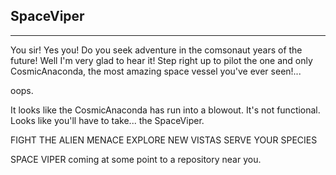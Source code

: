 SpaceViper
----------
----------

You sir! Yes you! Do you seek adventure in the comsonaut years of the future! Well I'm very glad to hear it! Step right up to pilot the one and only CosmicAnaconda, the most amazing space vessel you've ever seen!...

oops.

It looks like the CosmicAnaconda has run into a blowout. It's not functional. Looks like you'll have to take... the SpaceViper.

FIGHT THE ALIEN MENACE
EXPLORE NEW VISTAS
SERVE YOUR SPECIES

SPACE VIPER
coming at some point to a repository near you.

